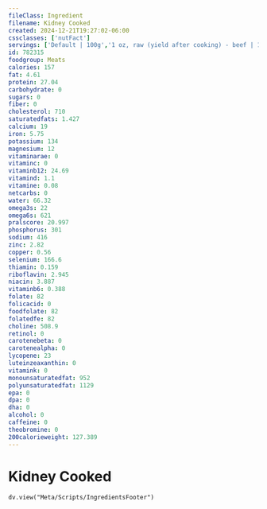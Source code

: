 ```yaml
---
fileClass: Ingredient
filename: Kidney Cooked
created: 2024-12-21T19:27:02-06:00
cssclasses: ['nutFact']
servings: ['Default | 100g','1 oz, raw (yield after cooking) - beef | 12','1 oz, raw (yield after cooking) - pork | 16','1 oz, raw (yield after cooking) - lamb | 14','1 oz, raw (yield after cooking) - veal | 12','1 cup, cooked, diced | 140','1 kidney, cooked beef | 227','1 kidney, cooked pork | 142','1 kidney, cooked lamb | 28','1 kidney, cooked veal | 170']
id: 782315
foodgroup: Meats
calories: 157
fat: 4.61
protein: 27.04
carbohydrate: 0
sugars: 0
fiber: 0
cholesterol: 710
saturatedfats: 1.427
calcium: 19
iron: 5.75
potassium: 134
magnesium: 12
vitaminarae: 0
vitaminc: 0
vitaminb12: 24.69
vitamind: 1.1
vitamine: 0.08
netcarbs: 0
water: 66.32
omega3s: 22
omega6s: 621
pralscore: 20.997
phosphorus: 301
sodium: 416
zinc: 2.82
copper: 0.56
selenium: 166.6
thiamin: 0.159
riboflavin: 2.945
niacin: 3.887
vitaminb6: 0.388
folate: 82
folicacid: 0
foodfolate: 82
folatedfe: 82
choline: 508.9
retinol: 0
carotenebeta: 0
carotenealpha: 0
lycopene: 23
luteinzeaxanthin: 0
vitamink: 0
monounsaturatedfat: 952
polyunsaturatedfat: 1129
epa: 0
dpa: 0
dha: 0
alcohol: 0
caffeine: 0
theobromine: 0
200calorieweight: 127.389
---
```


# Kidney Cooked

```dataviewjs
dv.view("Meta/Scripts/IngredientsFooter")
```
